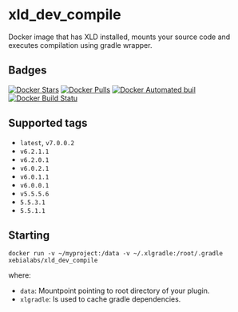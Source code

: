 # xld_dev_compile #

Docker image that has XLD installed, mounts your source code and executes compilation using gradle wrapper.

## Badges ##
[![Docker Stars](https://img.shields.io/docker/stars/xebialabs/xld_dev_compile.svg)]()
[![Docker Pulls](https://img.shields.io/docker/pulls/xebialabs/xld_dev_compile.svg)]()
[![Docker Automated buil](https://img.shields.io/docker/automated/xebialabs/xld_dev_compile.svg)]()
[![Docker Build Statu](https://img.shields.io/docker/build/xebialabs/xld_dev_compile.svg)]()


## Supported tags ##

* `latest`, `v7.0.0.2`
* `v6.2.1.1`
* `v6.2.0.1`
* `v6.0.2.1`
* `v6.0.1.1`
* `v6.0.0.1`
* `v5.5.5.6`
* `5.5.3.1`
* `5.5.1.1`

## Starting ##

```
docker run -v ~/myproject:/data -v ~/.xlgradle:/root/.gradle xebialabs/xld_dev_compile
```

where:

* `data`: Mountpoint pointing to root directory of your plugin.
* `xlgradle`: Is used to cache gradle dependencies.

